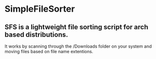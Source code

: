 # SimpleFileSorter
SFS is a lightweight file sorting script for arch based distributions.
-
It works by scanning through the /Downloads folder on your system and moving files based on file name extentions.
